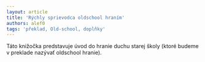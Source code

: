 ```yaml
---
layout: article
title: 'Rýchly sprievodca oldschool hraním'
authors: alef0
tags: 'překlad, Old-school, doplňky'
---
```


Táto knižočka predstavuje úvod do hranie duchu starej školy
(ktoré budeme v preklade nazývať oldschool hranie).
